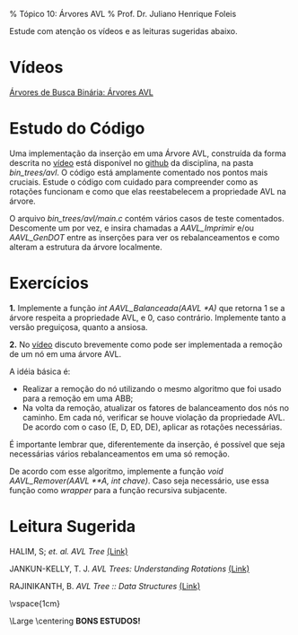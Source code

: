 % Tópico 10: Árvores AVL
% Prof. Dr. Juliano Henrique Foleis

Estude com atenção os vídeos e as leituras sugeridas abaixo. 

# Vídeos

[Árvores de Busca Binária: Árvores AVL](https://youtu.be/uWxKgS7dkUI)

# Estudo do Código

Uma implementação da inserção em uma Árvore AVL, construída da forma descrita no [vídeo](https://youtu.be/uWxKgS7dkUI) está disponível no [github](https://github.com/julianofoleiss/BCC33A.git) da disciplina, na pasta *bin\_trees/avl*. O código está amplamente comentado nos pontos mais cruciais. Estude o código com cuidado para compreender como as rotações funcionam e como que elas reestabelecem a propriedade AVL na árvore.

O arquivo *bin_trees/avl/main.c* contém vários casos de teste comentados. Descomente um por vez, e insira chamadas a *AAVL_Imprimir* e/ou *AAVL_GenDOT* entre as inserções para ver os rebalanceamentos e como alteram a estrutura da árvore localmente.

# Exercícios

**1.** Implemente a função *int AAVL\_Balanceada(AAVL \*A)* que retorna 1 se a árvore respeita a propriedade AVL, e 0, caso contrário. Implemente tanto a versão preguiçosa, quanto a ansiosa.

**2.** No [vídeo](https://youtu.be/uWxKgS7dkUI?t=5783) discuto brevemente como pode ser implementada a remoção de um nó em uma árvore AVL. 

A idéia básica é:

* Realizar a remoção do nó utilizando o mesmo algoritmo que foi usado para a remoção em uma ABB;
* Na volta da remoção, atualizar os fatores de balanceamento dos nós no caminho. Em cada nó, verificar se houve violação da propriedade AVL. De acordo com o caso (E, D, ED, DE), aplicar as rotações necessárias.

É importante lembrar que, diferentemente da inserção, é possível que seja necessárias vários rebalanceamentos em uma só remoção.

De acordo com esse algoritmo, implemente a função *void AAVL\_Remover(AAVL \*\*A, int chave)*. Caso seja necessário, use essa função como *wrapper* para a função recursiva subjacente.

# Leitura Sugerida

HALIM, S; *et. al.* *AVL Tree* [(Link)](https://visualgo.net/pt/bst?slide=14)

JANKUN-KELLY, T. J. *AVL Trees: Understanding Rotations* [(Link)](https://observablehq.com/@infowantstobeseen/avl-trees-understanding-rotations)

RAJINIKANTH, B. *AVL Tree :: Data Structures* [(Link)](http://www.btechsmartclass.com/data_structures/avl-trees.html)

<!-- # Atividade para Entregar

Não há atividade para entregar. -->

\vspace{1cm}

\Large
\centering
**BONS ESTUDOS!**